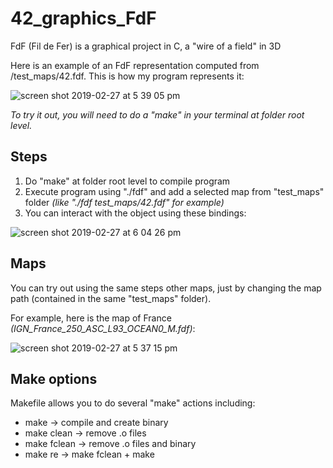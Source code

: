 # 42_graphics_FdF
FdF (Fil de Fer) is a graphical project in C, a "wire of a field" in 3D

Here is an example of an FdF representation computed from /test_maps/42.fdf.
This is how my program represents it:

![screen shot 2019-02-27 at 5 39 05 pm](https://user-images.githubusercontent.com/45239771/53507366-0859b100-3ab8-11e9-8f19-7791b1e78d07.png)

*To try it out, you will need to do a "make" in your terminal at folder root level.*

## Steps

1. Do "make" at folder root level to compile program
2. Execute program using "./fdf" and add a selected map from "test_maps" folder *(like "./fdf test_maps/42.fdf" for example)*
3. You can interact with the object using these bindings:

![screen shot 2019-02-27 at 6 04 26 pm](https://user-images.githubusercontent.com/45239771/53508526-37712200-3aba-11e9-820e-814db0165741.png)

## Maps

You can try out using the same steps other maps, just by changing the map path (contained in the same "test_maps" folder).

For example, here is the map of France *(IGN_France_250_ASC_L93_OCEAN0_M.fdf)*:

![screen shot 2019-02-27 at 5 37 15 pm](https://user-images.githubusercontent.com/45239771/53508696-8cad3380-3aba-11e9-8b04-4e3cd18497ef.png)

## Make options

Makefile allows you to do several "make" actions including:
* make -> compile and create binary
* make clean -> remove .o files
* make fclean -> remove .o files and binary
* make re -> make fclean + make
